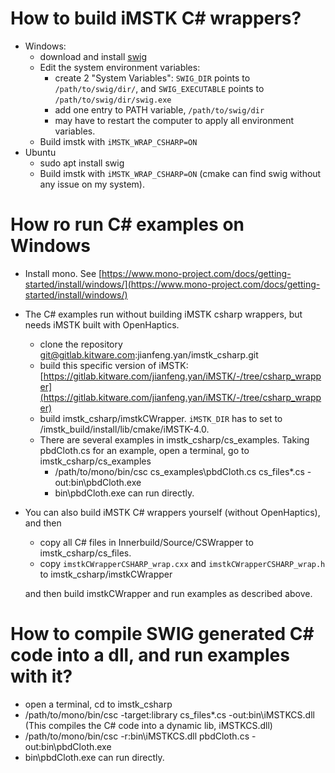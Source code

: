 # How to build iMSTK C# wrappers?
- Windows:
    - download and install [swig](http://www.swig.org/download.html)
    - Edit the system environment variables:
        - create 2 "System Variables": `SWIG_DIR` points to `/path/to/swig/dir/`, and `SWIG_EXECUTABLE` points to `/path/to/swig/dir/swig.exe`
        - add one entry to PATH variable, `/path/to/swig/dir`
        - may have to restart the computer to apply all environment variables.
    - Build imstk with `iMSTK_WRAP_CSHARP=ON`
- Ubuntu
    - sudo apt install swig
    - Build imstk with `iMSTK_WRAP_CSHARP=ON` (cmake can find swig without any issue on my system).

# How ro run C# examples on Windows 
- Install mono. See [https://www.mono-project.com/docs/getting-started/install/windows/](https://www.mono-project.com/docs/getting-started/install/windows/)
- The C# examples run without building iMSTK csharp wrappers, but needs iMSTK built with OpenHaptics.
    - clone the repository [git@gitlab.kitware.com](mailto:git@gitlab.kitware.com):jianfeng.yan/imstk_csharp.git
    - build this specific version of iMSTK: [https://gitlab.kitware.com/jianfeng.yan/iMSTK/-/tree/csharp_wrapper](https://gitlab.kitware.com/jianfeng.yan/iMSTK/-/tree/csharp_wrapper)
    - build imstk_csharp/imstkCWrapper. `iMSTK_DIR` has to set to /imstk_build/install/lib/cmake/iMSTK-4.0.
    - There are several examples in imstk_csharp/cs_examples. Taking pbdCloth.cs for an example, open a terminal, go to imstk_csharp/cs_examples
        - /path/to/mono/bin/csc cs_examples\pbdCloth.cs cs_files\*.cs -out:bin\pbdCloth.exe
        - bin\pbdCloth.exe can run directly.
- You can also build iMSTK C# wrappers yourself (without OpenHaptics), and then
    - copy all C# files in Innerbuild/Source/CSWrapper to imstk_csharp/cs_files.
    - copy `imstkCWrapperCSHARP_wrap.cxx` and `imstkCWrapperCSHARP_wrap.h` to imstk_csharp/imstkCWrapper

    and then build imstkCWrapper and run examples as described above.

# How to compile SWIG generated C# code into a dll, and run examples with it?
- open a terminal, cd to imstk_csharp
- /path/to/mono/bin/csc -target:library cs_files\*.cs -out:bin\iMSTKCS.dll (This compiles the C# code into a dynamic lib, iMSTKCS.dll)
- /path/to/mono/bin/csc -r:bin\iMSTKCS.dll pbdCloth.cs -out:bin\pbdCloth.exe
- bin\pbdCloth.exe can run directly.
